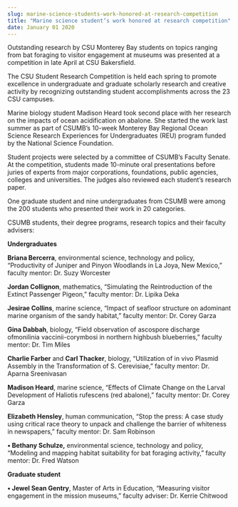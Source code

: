 ```yaml
---
slug: marine-science-students-work-honored-at-research-competition
title: "Marine science student’s work honored at research competition"
date: January 01 2020
---
```


<p>Outstanding research by CSU Monterey Bay students on topics ranging from bat foraging to visitor engagement at museums was presented at a competition in late April at CSU Bakersfield.
</p><p>The CSU Student Research Competition is held each spring to promote excellence in undergraduate and graduate scholarly research and creative activity by recognizing outstanding student accomplishments across the 23 CSU campuses.
</p><p>Marine biology student Madison Heard took second place with her research on the impacts of ocean acidification on abalone. She started the work last summer as part of CSUMB’s 10&#45;week Monterey Bay Regional Ocean Science Research Experiences for Undergraduates &#40;REU&#41; program funded by the National Science Foundation.

Student projects were selected by a committee of CSUMB’s Faculty Senate. At the competition, students made 10&#45;minute oral presentations before juries of experts from major corporations, foundations, public agencies, colleges and universities. The judges also reviewed each student’s research paper.

One graduate student and nine undergraduates from CSUMB were among the 200 students who presented their work in 20 categories.
</p><p>CSUMB students, their degree programs, research topics and their faculty advisers:
</p><p><strong>Undergraduates</strong>
</p><p><strong>Briana Bercerra</strong>, environmental science, technology and policy, “Productivity of Juniper and Pinyon Woodlands in La Joya, New Mexico,” faculty mentor: Dr. Suzy Worcester
</p><p><strong>Jordan Collignon</strong>, mathematics, “Simulating the Reintroduction of the Extinct Passenger Pigeon,” faculty mentor: Dr. Lipika Deka
</p><p><strong>Jesirae Collins</strong>, marine science, “Impact of seafloor structure on adominant marine organism of the sandy habitat,” faculty mentor: Dr. Corey Garza
</p><p><strong>Gina Dabbah</strong>, biology, “Field observation of ascospore discharge ofmonilinia vaccinii&#45;corymbosi in northern highbush blueberries,” faculty mentor: Dr. Tim Miles
</p><p><strong>Charlie Farber</strong> and <strong>Carl Thacker</strong>, biology, “Utilization of in vivo Plasmid Assembly in the Transformation of S. Cerevisiae,” faculty mentor: Dr. Aparna Sreenivasan
</p><p><strong>Madison Heard</strong>, marine science, “Effects of Climate Change on the Larval Development of Haliotis rufescens &#40;red abalone&#41;,” faculty mentor: Dr. Corey Garza
</p><p><strong>Elizabeth Hensley</strong>, human communication, “Stop the press: A case study using critical race theory to unpack and challenge the barrier of whiteness in newspapers,” faculty mentor: Dr. Sam Robinson
</p><p><strong>• Bethany Schulze,</strong> environmental science, technology and policy, “Modeling and mapping habitat suitability for bat foraging activity,” faculty mentor: Dr. Fred Watson
</p><p><strong>Graduate student</strong>
</p><p><strong>• Jewel Sean Gentry</strong>, Master of Arts in Education, “Measuring visitor engagement in the mission museums,” faculty adviser: Dr. Kerrie Chitwood
</p>

